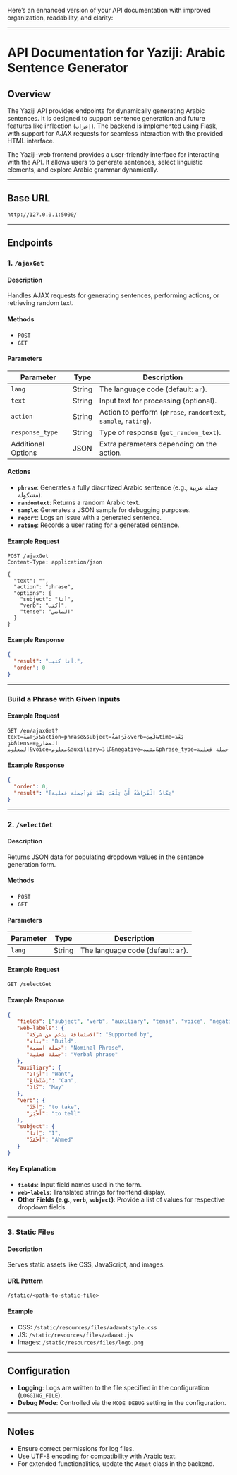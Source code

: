 Here’s an enhanced version of your API documentation with improved organization, readability, and clarity:

------

# **API Documentation for Yaziji: Arabic Sentence Generator**

## **Overview**

The Yaziji API provides endpoints for dynamically generating Arabic sentences. It is designed to support sentence generation and future features like inflection (`إعراب`). The backend is implemented using Flask, with support for AJAX requests for seamless interaction with the provided HTML interface.

The Yaziji-web frontend provides a user-friendly interface for interacting with the API. It allows users to generate sentences, select linguistic elements, and explore Arabic grammar dynamically.

------

## **Base URL**

```
http://127.0.0.1:5000/
```

------

## **Endpoints**

### 1. `/ajaxGet`

#### **Description**

Handles AJAX requests for generating sentences, performing actions, or retrieving random text.

#### **Methods**

- `POST`
- `GET`

#### **Parameters**

| **Parameter**      | **Type** | **Description**                                              |
| ------------------ | -------- | ------------------------------------------------------------ |
| `lang`             | String   | The language code (default: `ar`).                           |
| `text`             | String   | Input text for processing (optional).                        |
| `action`           | String   | Action to perform (`phrase`, `randomtext`, `sample`, `rating`). |
| `response_type`    | String   | Type of response (`get_random_text`).                        |
| Additional Options | JSON     | Extra parameters depending on the action.                    |

#### **Actions**

- **`phrase`**: Generates a fully diacritized Arabic sentence (e.g., جملة عربية مشكولة).
- **`randomtext`**: Returns a random Arabic text.
- **`sample`**: Generates a JSON sample for debugging purposes.
- **`report`**: Logs an issue with a generated sentence.
- **`rating`**: Records a user rating for a generated sentence.

#### **Example Request**

```http
POST /ajaxGet
Content-Type: application/json

{
  "text": "",
  "action": "phrase",
  "options": {
    "subject": "أنا",
    "verb": "أكتب",
    "tense": "الماضي"
  }
}
```

#### **Example Response**

```json
{
  "result": "أنا كتبت.",
  "order": 0
}
```

------

### **Build a Phrase with Given Inputs**

#### **Example Request**

```
GET /en/ajaxGet?text=فَرَاشَةٌ&action=phrase&subject=فَرَاشَةٌ&verb=لَعِبَ&time=بَعْدَ غَدٍ&tense=المضارع المعلوم&voice=معلوم&auxiliary=كَادَ&negative=مثبت&phrase_type=جملة فعلية
```

#### **Example Response**

```json
{
  "order": 0,
  "result": "يَكَادُ الْفَرَاشَةُ أَنْ يَلْعَبَ بَعْدَ غَدٍ[جملة فعلية]"
}
```

------

### 2. `/selectGet`

#### **Description**

Returns JSON data for populating dropdown values in the sentence generation form.

#### **Methods**

- `POST`
- `GET`

#### **Parameters**

| **Parameter** | **Type** | **Description**                    |
| ------------- | -------- | ---------------------------------- |
| `lang`        | String   | The language code (default: `ar`). |

#### **Example Request**

```
GET /selectGet
```

#### **Example Response**

```json
{
   "fields": ["subject", "verb", "auxiliary", "tense", "voice", "negative", "object", "time", "place", "phrase_type"],
   "web-labels": {
      "الاستضافة بدعم من شركة": "Supported by",
      "بناء": "Build",
      "جملة اسمية": "Nominal Phrase",
      "جملة فعلية": "Verbal phrase"
   },
   "auxiliary": {
      "أَرَادَ": "Want",
      "اِسْتَطَاعَ": "Can",
      "كَادَ": "May"
   },
   "verb": {
      "أَخَذَ": "to take",
      "أَخْبَرَ": "to tell"
   },
   "subject": {
      "أنا": "I",
      "أَحْمَدُ": "Ahmed"
   }
}
```

#### **Key Explanation**

- **`fields`**: Input field names used in the form.
- **`web-labels`**: Translated strings for frontend display.
- **Other Fields (e.g., `verb`, `subject`)**: Provide a list of values for respective dropdown fields.

------

### 3. **Static Files**

#### **Description**

Serves static assets like CSS, JavaScript, and images.

#### **URL Pattern**

```
/static/<path-to-static-file>
```

#### **Example**

- CSS: `/static/resources/files/adawatstyle.css`
- JS: `/static/resources/files/adawat.js`
- Images: `/static/resources/files/logo.png`

------

## **Configuration**

- **Logging**: Logs are written to the file specified in the configuration (`LOGGING_FILE`).
- **Debug Mode**: Controlled via the `MODE_DEBUG` setting in the configuration.

------

## **Notes**

- Ensure correct permissions for log files.
- Use UTF-8 encoding for compatibility with Arabic text.
- For extended functionalities, update the `Adaat` class in the backend.
